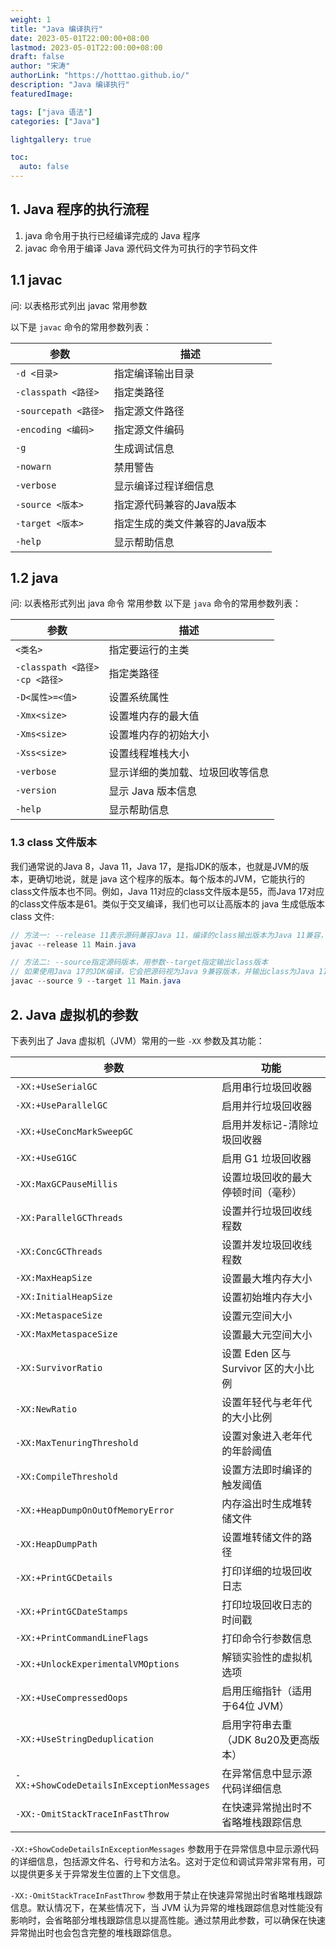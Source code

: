 ```yaml
---
weight: 1
title: "Java 编译执行"
date: 2023-05-01T22:00:00+08:00
lastmod: 2023-05-01T22:00:00+08:00
draft: false
author: "宋涛"
authorLink: "https://hotttao.github.io/"
description: "Java 编译执行"
featuredImage: 

tags: ["java 语法"]
categories: ["Java"]

lightgallery: true

toc:
  auto: false
---
```



## 1. Java 程序的执行流程
1. java 命令用于执行已经编译完成的 Java 程序
2. javac 命令用于编译 Java 源代码文件为可执行的字节码文件

## 1.1 javac 
问: 以表格形式列出 javac 常用参数

以下是 `javac` 命令的常用参数列表：

| 参数                 | 描述                                                         |
|----------------------|--------------------------------------------------------------|
| `-d <目录>`          | 指定编译输出目录                                             |
| `-classpath <路径>`   | 指定类路径                                                   |
| `-sourcepath <路径>`  | 指定源文件路径                                               |
| `-encoding <编码>`    | 指定源文件编码                                               |
| `-g`                 | 生成调试信息                                                 |
| `-nowarn`            | 禁用警告                                                     |
| `-verbose`           | 显示编译过程详细信息                                         |
| `-source <版本>`     | 指定源代码兼容的Java版本                                     |
| `-target <版本>`     | 指定生成的类文件兼容的Java版本                               |
| `-help`              | 显示帮助信息                                                 |


## 1.2 java 
问: 以表格形式列出 java 命令 常用参数
以下是 `java` 命令的常用参数列表：

| 参数                 | 描述                                                         |
|----------------------|--------------------------------------------------------------|
| `<类名>`             | 指定要运行的主类                                             |
| `-classpath <路径>` <br> `-cp <路径>`  | 指定类路径                                 |
| `-D<属性>=<值>`      | 设置系统属性                                                 |
| `-Xmx<size>`         | 设置堆内存的最大值                                           |
| `-Xms<size>`         | 设置堆内存的初始大小                                         |
| `-Xss<size>`         | 设置线程堆栈大小                                             |
| `-verbose`           | 显示详细的类加载、垃圾回收等信息                             |
| `-version`           | 显示 Java 版本信息                                           |
| `-help`              | 显示帮助信息                                                 |


### 1.3 class 文件版本
我们通常说的Java 8，Java 11，Java 17，是指JDK的版本，也就是JVM的版本，更确切地说，就是 java 这个程序的版本。每个版本的JVM，它能执行的class文件版本也不同。例如，Java 11对应的class文件版本是55，而Java 17对应的class文件版本是61。类似于交叉编译，我们也可以让高版本的 java 生成低版本 class 文件:

```java
// 方法一: --release 11表示源码兼容Java 11，编译的class输出版本为Java 11兼容，即class版本55。
javac --release 11 Main.java

// 方法二: --source指定源码版本，用参数--target指定输出class版本
// 如果使用Java 17的JDK编译，它会把源码视为Java 9兼容版本，并输出class为Java 11兼容版本
javac --source 9 --target 11 Main.java
```

## 2. Java 虚拟机的参数
下表列出了 Java 虚拟机（JVM）常用的一些 `-XX` 参数及其功能：

| 参数                      | 功能                                               |
|---------------------------|----------------------------------------------------|
| `-XX:+UseSerialGC`        | 启用串行垃圾回收器                                 |
| `-XX:+UseParallelGC`      | 启用并行垃圾回收器                                 |
| `-XX:+UseConcMarkSweepGC` | 启用并发标记-清除垃圾回收器                         |
| `-XX:+UseG1GC`            | 启用 G1 垃圾回收器                                 |
| `-XX:MaxGCPauseMillis`    | 设置垃圾回收的最大停顿时间（毫秒）                   |
| `-XX:ParallelGCThreads`   | 设置并行垃圾回收线程数                               |
| `-XX:ConcGCThreads`       | 设置并发垃圾回收线程数                               |
| `-XX:MaxHeapSize`         | 设置最大堆内存大小                                  |
| `-XX:InitialHeapSize`     | 设置初始堆内存大小                                  |
| `-XX:MetaspaceSize`       | 设置元空间大小                                     |
| `-XX:MaxMetaspaceSize`    | 设置最大元空间大小                                 |
| `-XX:SurvivorRatio`       | 设置 Eden 区与 Survivor 区的大小比例                |
| `-XX:NewRatio`            | 设置年轻代与老年代的大小比例                        |
| `-XX:MaxTenuringThreshold`| 设置对象进入老年代的年龄阈值                         |
| `-XX:CompileThreshold`    | 设置方法即时编译的触发阈值                           |
| `-XX:+HeapDumpOnOutOfMemoryError` | 内存溢出时生成堆转储文件                   |
| `-XX:HeapDumpPath`        | 设置堆转储文件的路径                               |
| `-XX:+PrintGCDetails`     | 打印详细的垃圾回收日志                             |
| `-XX:+PrintGCDateStamps`  | 打印垃圾回收日志的时间戳                           |
| `-XX:+PrintCommandLineFlags` | 打印命令行参数信息                               |
| `-XX:+UnlockExperimentalVMOptions` | 解锁实验性的虚拟机选项                    |
| `-XX:+UseCompressedOops`  | 启用压缩指针（适用于64位 JVM）                      |
| `-XX:+UseStringDeduplication` | 启用字符串去重（JDK 8u20及更高版本）             |
| `-XX:+ShowCodeDetailsInExceptionMessages` | 在异常信息中显示源代码详细信息                      |
| `-XX:-OmitStackTraceInFastThrow`         | 在快速异常抛出时不省略堆栈跟踪信息                   |

`-XX:+ShowCodeDetailsInExceptionMessages` 参数用于在异常信息中显示源代码的详细信息，包括源文件名、行号和方法名。这对于定位和调试异常非常有用，可以提供更多关于异常发生位置的上下文信息。

`-XX:-OmitStackTraceInFastThrow` 参数用于禁止在快速异常抛出时省略堆栈跟踪信息。默认情况下，在某些情况下，当 JVM 认为异常的堆栈跟踪信息对性能没有影响时，会省略部分堆栈跟踪信息以提高性能。通过禁用此参数，可以确保在快速异常抛出时也会包含完整的堆栈跟踪信息。

